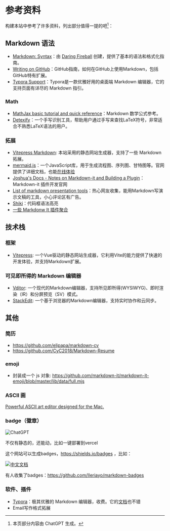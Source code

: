 # 参考资料

构建本站中参考了许多资料，列出部分值得一提的吧[^1]：

## Markdown 语法

- [Markdown: Syntax](https://daringfireball.net/projects/markdown/syntax)：由 [Daring Fireball](http://daringfireball.net/) 创建，提供了基本的语法和格式化指南。
- [Writing on GitHub](https://docs.github.com/en/get-started/writing-on-github)：GitHub指南，如何在GitHub上使用Markdown，包括GitHub特有扩展。
- [Typora Support](https://support.typora.io/)：Typora是一款优雅好用的桌面端 Markdown 编辑器，它的支持页面有详尽的 Markdown 指引。

### Math

- [MathJax basic tutorial and quick reference](https://math.meta.stackexchange.com/questions/5020/mathjax-basic-tutorial-and-quick-reference)：Markdown 数学公式参考。
- [Detexify](http://detexify.kirelabs.org/classify.html)：一个手写识别工具，帮助用户通过手写来查找LaTeX符号，非常适合不熟悉LaTeX语法的用户。

### 拓展

- [Vitepress Markdown](https://vitepress.dev/zh/guide/markdown): 本站采用的静态网站生成器，支持了一些 Markdown 拓展。
- [mermaid.js](https://mermaid.js.org/intro/)：一个JavaScript库，用于生成流程图、序列图、甘特图等。官网提供了详细文档，也能[在线体验](https://mermaid.live/)
- [Joshua's Docs - Notes on Markdown-it and Building a Plugin](https://docs.joshuatz.com/cheatsheets/node-and-npm/markdown-it/)：Markdown-it 插件开发官网
- [List of markdown presentation tools](https://gist.github.com/johnloy/27dd124ad40e210e91c70dd1c24ac8c8)：热心网友收集，能用Markdown写演示文稿的工具，小心评论区有广告。
- [Shiki](https://shiki.style/languages)：代码框语法高亮
- [一些 Markdonw It 插件聚合](https://mdit-plugins.github.io/)

## 技术栈

### 框架

- [Vitepress](https://vitepress.dev/zh/guide/markdown): 一个Vue驱动的静态网站生成器，它利用Vite的能力提供了快速的开发体验，并支持Markdown扩展。

### 可见即所得的 Markdown 编辑器

- [Vditor](https://github.com/Vanessa219/vditor): 一个现代的Markdown编辑器，支持所见即所得(WYSIWYG)、即时渲染（IR）和分屏预览（SV）模式。
- [StackEdit](https://stackedit.io/): 一个基于浏览器的Markdown编辑器，支持实时协作和云同步。

## 其他

### 简历

- https://github.com/elipapa/markdown-cv
- https://github.com/CyC2018/Markdown-Resume

### emoji

- 封装成一个 js 对象: https://github.com/markdown-it/markdown-it-emoji/blob/master/lib/data/full.mjs

### ASCII 画

[Powerful ASCII art editor designed for the Mac.](https://monodraw.helftone.com/)

### badge（徽章）

![ChatGPT](https://img.shields.io/badge/chatGPT-74aa9c?style=for-the-badge&logo=openai&logoColor=white)

不仅有静态的，还能动，比如一键部署到vercel



这个网站可以生成badges，https://shields.io/badges ，比如：

[![中文文档](https://img.shields.io/badge/中文-读我-blue?style=for-the-badge)](/readme-zh.md)

有人收集了badges：https://github.com/Ileriayo/markdown-badges

### 软件、插件

- [Typora](https://typora.io/)：极其优雅的 Markdown 编辑器，收费。它的[文档](https://support.typora.io/)也不错
- Email写作格式拓展

[^1]: 本页部分内容由 ChatGPT 生成。
